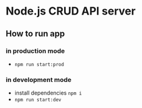 # Node.js CRUD API server

## How to run app

### in production mode
- `npm run start:prod`


### in development mode
- install dependencies `npm i`
- `npm run start:dev`

